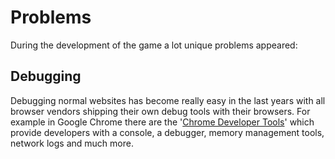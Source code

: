 # Problems

During the development of the game a lot unique problems appeared:

## Debugging

Debugging normal websites has become really easy in the last years with all browser vendors shipping their own debug tools with their browsers. For example in Google Chrome there are the '[Chrome Developer Tools](https://developers.google.com/chrome-developer-tools/docs/overview)' which provide developers with a console, a debugger, memory management tools, network logs and much more.